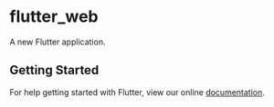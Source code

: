 # flutter_web

A new Flutter application.

## Getting Started

For help getting started with Flutter, view our online
[documentation](https://flutter.io/).
